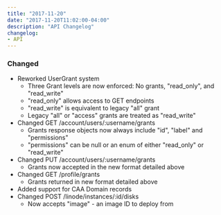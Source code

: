 ```yaml
---
title: "2017-11-20"
date: "2017-11-20T11:02:00-04:00"
description: "API Changelog"
changelog:
- API
---
```

### Changed

* Reworked UserGrant system
  * Three Grant levels are now enforced: No grants, "read\_only", and "read\_write"
  * "read\_only" allows access to GET endpoints
  * "read\_write" is equivalent to legacy "all" grant
  * Legacy "all" or "access" grants are treated as "read\_write"
* Changed GET /account/users/:username/grants
  * Grants response objects now always include "id", "label" and "permissions"
  * "permissions" can be null or an enum of either "read\_only" or "read\_write"
* Changed PUT /account/users/:username/grants
  * Grants now accepted in the new format detailed above
* Changed GET /profile/grants
  * Grants returned in new format detailed above
* Added support for CAA Domain records
* Changed POST /linode/instances/:id/disks
  * Now accepts "image" - an image ID to deploy from